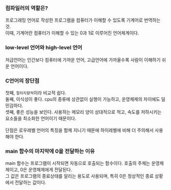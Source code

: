 ### 컴파일러의 역할은?
프로그래밍 언어로 작성한 프로그램을 컴퓨터가 이해할 수 있도록 기계어로 번역하는 것.  
이때, 기계어란 컴퓨터가 이해할 수 있는 0과 1로 이루어진 언어체계이다.

### low-level 언어와 high-level 언어
저급언어는 인간보다 컴퓨터에 가까운 언어, 고급언어에 가까울수록 사람이 이해하기 쉬운 언어이다.

### C언어의 장단점
첫째, `절차지향적`이라 비교적 쉽다.  
둘째, 이식성이 좋다. cpu의 종류에 상관없이 실행이 가능하고, 운영체제의 차이에도 덜 민감하다.  
셋째, 좋은 성능을 보인다. 사용하는 메모리 양이 상대적으로 적고, 속도를 저하시키는 요소들을 최소화한 언어이기 때문이다.  
<br>
단점은 로우레벨 언어의 특징을 함께 지니기 때문에 하이레벨에 비해 더 주의해서 사용해야 한다.

### main 함수의 마지막에 0을 전달하는 이유
main 함수는 프로그램이 시작되면 자동으로 호출되는 함수이다. 호출의 주체는 운영체제이고, 0은 운영체제에게 전달된다.  
그 값은 프로그램의 종료상태를 알리는 용도로 사용되며, 특히 0은 정상적인 종료 상황에서 전달하는 값이다.

